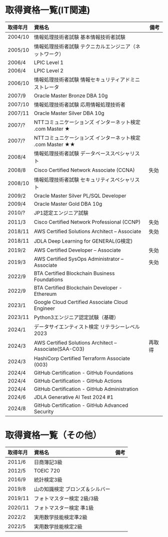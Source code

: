 # 取得資格一覧(IT関連)

| 取得年月    | 資格名                                              | 備考  |
|:--------|:-------------------------------------------------|-----|
| 2004/10 | 情報処理技術者試験 基本情報技術者試験                              |     |
| 2005/10 | 情報処理技術者試験 テクニカルエンジニア（ネットワーク）                           |     |
| 2006/4  | LPIC Level 1                                     |     |
| 2006/4  | LPIC Level 2                                     |     |
| 2006/10 | 情報処理技術者試験  情報セキュリティアドミニストレータ                     |     |
| 2007/9  | Oracle Master Bronze DBA 10g                     |     |
| 2007/10 | 情報処理技術者試験 応用情報処理技術者                              |     |
| 2007/11 | Oracle Master Silver DBA 10g                     |     |
| 2007/?  | NTTコミュニケーションズ インターネット検定 .com Master ★            |     |
| 2007/?  | NTTコミュニケーションズ インターネット検定 .com Master ★★           |     |
| 2008/4  | 情報処理技術者試験 データベーススペシャリスト                                |     |
| 2008/8  | Cisco Certified Network Associate (CCNA)         | 失効  |
| 2008/10 | 情報処理技術者試験 セキュリティスペシャリスト                          |     |
| 2009/2  | Oracle Master Silver PL/SQL Developer            |     |
| 2009/4  | Oracle Master Gold DBA 10g                       |     |
| 2010/?  | JP1認定エンジニア試験                                     |     |
| 2011/3  | Cisco Certified Network Professional (CCNP)      | 失効  |
| 2018/11 | AWS Certified Solutions Architect – Associate  | 失効  |
| 2018/11 | JDLA Deep Learning for GENERAL(G検定)              |     |
| 2019/2  | AWS Certified Developer – Associate            | 失効  |
| 2019/3  | AWS Certified SysOps Administrator – Associate | 失効  |
| 2022/9  | BTA Certified Blockchain Business Foundations    |     |
| 2022/9  | BTA Certified Blockchain Developer - Ethereum    |     |
| 2023/1  | Google Cloud Certified Associate Cloud Engineer   |     |
| 2023/11 | Python3エンジニア認定試験（基礎）                             |     |
| 2024/1  | データサイエンティスト検定 リテラシーレベル 2023                      |     |
| 2024/3  | AWS Certified Solutions Architect – Associate(SAA-C03)     | 再取得 |
| 2024/3  | HashiCorp Certified Terraform Associate (003)   |     |
| 2024/4  | GitHub Certification - GitHub Foundations   |     |
| 2024/4  | GitHub Certification - GitHub Actions   |     |
| 2024/4  | GitHub Certification - GitHub Administration   |     |
| 2024/6  | JDLA Generative AI Test 2024 #1 | |
| 2024/8  | GitHub Certification - GitHub Advanced Security   |     |

# 取得資格一覧（その他）

| 取得年月    | 資格名             | 備考 |
|:--------|:----------------|----|
| 2011/6  | 日商簿記3級          |
| 2012/5  | TOEIC 720       |
| 2016/9  | 統計検定3級          |
| 2019/8   | 山の知識検定 ブロンズ＆シルバー   |
| 2019/11 | フォトマスター検定 2級/3級 |
| 2020/11 | フォトマスター検定 準1級   |
| 2022/2  | 実用数学技能検定準2級     |
| 2022/5  | 実用数学技能検定2級      |
